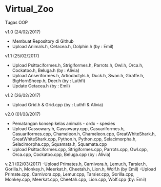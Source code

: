 # Virtual_Zoo
Tugas OOP

v1.0 (24/02/2017)
- Membuat Repository di Github
- Upload Animals.h, Cetacea.h, Dolphin.h (by : Emil)

v1.1 (25/02/2017)
- Upload Psittaciformes.h, Strigiformes.h, Parrots.h, Owl.h, Orca.h, Cockatoo.h, Beluga.h (by : Alivia)
- Upload Anseriformes.h, Artiodactyls.h, Duck.h, Swan.h, Giraffe.h, BigHornSheep.h, Deer.h (by : Luthfi)
- Update Cetacea.h (by : Emil)

v1.2 (26/02/2017)
- Upload Grid.h & Grid.cpp (by : Luthfi & Alivia)

v2.0 (01/03/2017)
- Pematangan konsep kelas animals - ordo - spesies
- Upload Cassowary.h, Cassowary.cpp, Casuariformes.h, Casuariformes.cpp, Chameleon.h, Chameleon.cpp, GreatWhiteShark.h, GreatWhiteShark.cpp, Python.h, Python.cpp, Selacimorpha.h, Selacimorpha.cpp, Squamata.h, Squamata.cpp
- Upload Psittaciformes.cpp, Strigiformes.cpp, Parrots.cpp, Owl.cpp, Orca.cpp, Cockatoo.cpp, Beluga.cpp (by : Alivia)

v.2.1 (02/03/2017)
-Upload Primates.h, Carnivora.h, Lemur.h, Tarsier.h, Gorilla.h, Monkey.h, Meerkat.h, Cheetah.h, Lion.h, Wolf.h (by Emil)
-Upload Primate.cpp, Carnivora.cpp, Lemur.cpp, Tarsier.cpp, Gorilla.cpp, Monkey.cpp, Meerkat.cpp, Cheetah.cpp, Lion.cpp, Wolf.cpp (by: Emil)
